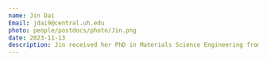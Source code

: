 ```yaml
---
name: Jin Dai
Email: jdai9@central.uh.edu
photo: people/postdocs/photo/Jin.png
date: 2023-11-13
description: Jin received her PhD in Materials Science Engineering from Michigan State Univerisy in 2023. Her research focuses on exploring the interfacial properties between electrodes and solid electrolytes using simulation techniques. 
---
```

